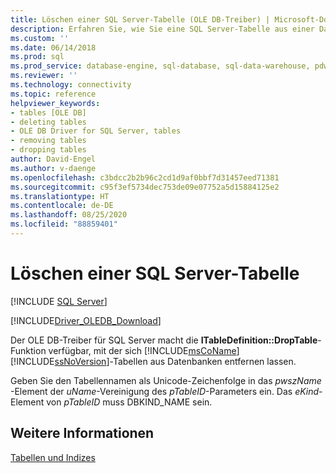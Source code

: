```yaml
---
title: Löschen einer SQL Server-Tabelle (OLE DB-Treiber) | Microsoft-Dokumentation
description: Erfahren Sie, wie Sie eine SQL Server-Tabelle aus einer Datenbank entfernen, indem Sie die ITableDefinition::DropTable-Funktion im OLE DB-Treiber für SQL Server verwenden.
ms.custom: ''
ms.date: 06/14/2018
ms.prod: sql
ms.prod_service: database-engine, sql-database, sql-data-warehouse, pdw
ms.reviewer: ''
ms.technology: connectivity
ms.topic: reference
helpviewer_keywords:
- tables [OLE DB]
- deleting tables
- OLE DB Driver for SQL Server, tables
- removing tables
- dropping tables
author: David-Engel
ms.author: v-daenge
ms.openlocfilehash: c3bdcc2b2b96c2cd1d9af0bbf7d31457eed71381
ms.sourcegitcommit: c95f3ef5734dec753de09e07752a5d15884125e2
ms.translationtype: HT
ms.contentlocale: de-DE
ms.lasthandoff: 08/25/2020
ms.locfileid: "88859401"
---
```

# <a name="dropping-a-sql-server-table"></a>Löschen einer SQL Server-Tabelle
[!INCLUDE [SQL Server](../../../includes/applies-to-version/sql-asdb-asdbmi-asa-pdw.md)]

[!INCLUDE[Driver_OLEDB_Download](../../../includes/driver_oledb_download.md)]

  Der OLE DB-Treiber für SQL Server macht die **ITableDefinition::DropTable**-Funktion verfügbar, mit der sich [!INCLUDE[msCoName](../../../includes/msconame-md.md)] [!INCLUDE[ssNoVersion](../../../includes/ssnoversion-md.md)]-Tabellen aus Datenbanken entfernen lassen.  
  
 Geben Sie den Tabellennamen als Unicode-Zeichenfolge in das *pwszName* -Element der *uName*-Vereinigung des *pTableID*-Parameters ein. Das *eKind*-Element von *pTableID* muss DBKIND_NAME sein.  
  
## <a name="see-also"></a>Weitere Informationen  
 [Tabellen und Indizes](../../oledb/ole-db-tables-indexes/tables-and-indexes.md)  
  
  
